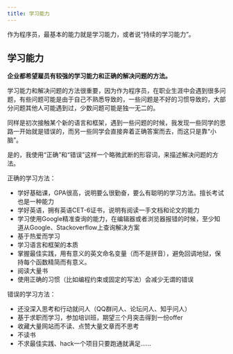 ```yaml
---
title: 学习能力
---
```


作为程序员，最基本的能力就是学习能力，或者说“持续的学习能力”。

## 学习能力

**企业都希望雇员有较强的学习能力和正确的解决问题的方法。**

学习能力和解决问题的方法很重要，因为作为程序员，在职业生涯中会遇到很多问题，有些问题可能是由于自己不熟悉导致的，一些问题是不好的习惯导致的，大部分问题其他人可能遇到过，少数问题可能是独一无二的。

同样是初次接触某个新的语言和框架，遇到一些问题的时候，我发现一些同学的思路一开始就是错误的，而另一些同学会直接奔着正确答案而去，而这只是靠“小脑”。

是的，我使用“正确”和“错误”这样一个略微武断的形容词，来描述解决问题的方法。

正确的学习方法：

- 学好基础课，GPA很高，说明要么很勤奋，要么有聪明的学习方法。擅长考试也是一种能力
- 学好英语，拥有英语CET-6证书，说明有阅读一手文档和论文的能力
- 学习使用Google精准查询的能力，在编辑器或者浏览器报错的时候，至少知道从Google、Stackoverflow上查询解决方案
- 基于热爱而学习
- 学习语言和框架的本质
- 掌握最佳实践，用有意义的英文命名变量（而不是拼音），避免回调地狱，保持每个函数精简而有意义。
- 阅读大量书
- 使用正确的习惯（比如编程约束或固定的写法）会减少无谓的错误

错误的学习方法：

- 还没深入思考和行动就问人（QQ群问人、论坛问人、知乎问人）
- 基于求职而学习，参加培训班，期望三个月突击得到一份offer
- 收藏大量网站而不读、点赞大量文章而不思考
- 不读书
- 不求最佳实践、hack一个项目只要跑通就满足……

